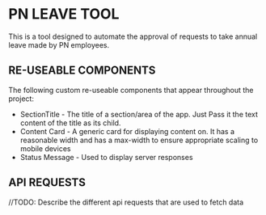 # PN LEAVE TOOL

This is a tool designed to automate the approval of requests to take annual leave made by PN employees.

## RE-USEABLE COMPONENTS

The following custom re-useable components that appear throughout the project:

- SectionTitle - The title of a section/area of the app. Just Pass it the text content of the title as its child.
- Content Card - A generic card for displaying content on. It has a reasonable width and has a max-width to ensure appropriate scaling to mobile devices
- Status Message - Used to display server responses

## API REQUESTS

//TODO: Describe the different api requests that are used to fetch data

